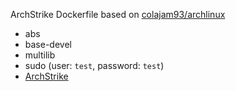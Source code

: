 ArchStrike Dockerfile based on [colajam93/archlinux](https://github.com/colajam93/archlinux)

- abs
- base-devel
- multilib
- sudo (user: `test`, password: `test`)
- [ArchStrike](https://archstrike.org/)
